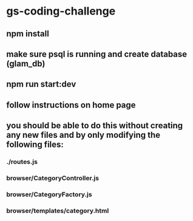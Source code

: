 # gs-coding-challenge
## npm install
## make sure psql is running and create database (glam_db)
## npm run start:dev
## follow instructions on home page
## you should be able to do this without creating any new files and by only modifying the following files:
### ./routes.js
### browser/CategoryController.js
### browser/CategoryFactory.js
### browser/templates/category.html

